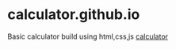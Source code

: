 # calculator.github.io
Basic calculator build using html,css,js
[calculator](https://ravi-chandra2709.github.io/calculator.github.io/)
